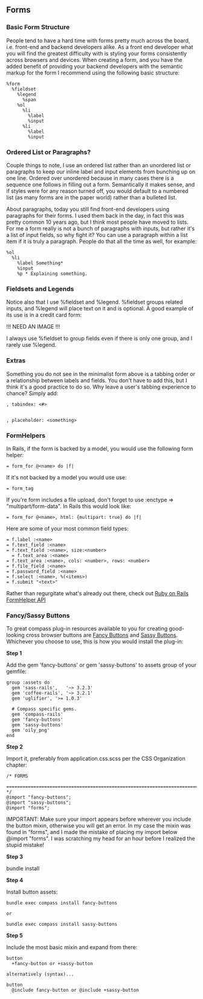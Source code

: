 Forms
-----

### Basic Form Structure

People tend to have a hard time with forms pretty much across the board, i.e. front-end and backend developers alike. As a front end developer what you will find the greatest difficulty with is styling your forms consistently across browsers and devices. When creating a form, and you have the added benefit of providing your backend developers with the semantic markup for the form I recommend using the following basic structure:

    %form
      %fieldset
        %legend
          %span
        %ol
          %li
            %label
            %input
          %li
            %label
            %input

### Ordered List or Paragraphs?

Couple things to note, I use an ordered list rather than an unordered list or paragraphs to keep our inline label and input elements from bunching up on one line. Ordered over unordered because in many cases there is a sequence one follows in filling out a form. Semantically it makes sense, and if styles were for any reason turned off, you would default to a numbered list (as many forms are in the paper world) rather than a bulleted list.

About paragraphs, today you still find front-end developers using paragraphs for their forms. I used them back in the day, in fact this was pretty common 10 years ago, but I think most people have moved to lists. For me a form really is not a bunch of paragraphs with inputs, but rather it's a list of input fields, so why fight it? You can use a paragraph within a list item if it is truly a paragraph. People do that all the time as well, for example:

    %ol
      %li
        %label Something*
        %input
        %p * Explaining something.

### Fieldsets and Legends

Notice also that I use %fieldset and %legend. %fieldset groups related inputs, and %legend will place text on it and is optional. A good example of its use is in a credit card form:

!!! NEED AN IMAGE !!!

I always use %fieldset to group fields even if there is only one group, and I rarely use %legend.

### Extras

Something you do not see in the minimalist form above is a tabbing order or a relationship between labels and fields. You don't have to add this, but I think it's a good practice to do so. Why leave a user's tabbing experience to chance? Simply add:

    , tabindex: <#>


    , placeholder: <something>


### FormHelpers

In Rails, if the form is backed by a model, you would use the following form helper:

    = form_for @<name> do |f|

If it's not backed by a model you would use use:

    = form_tag

If you're form includes a file upload, don't forget to use :enctype => "multipart/form-data". In Rails this would look like:

    = form_for @<name>, html: {multipart: true} do |f|

Here are some of your most common field types:

    = f.label :<name>
    = f.text_field :<name>
    = f.text_field :<name>, size:<number>
      = f.text_area :<name>
    = f.text_area :<name>, cols: <number>, rows: <number>
    = f.file_field :<name>
    = f.password_field :<name>
    = f.select :<name>, %(<items>)
    = f.submit "<text>"

Rather than regurgitate what's already out there, check out [Ruby on Rails FormHelper API][FormHelper API]

### Fancy/Sassy Buttons

To great compass plug-in resources available to you for creating good-looking cross browser buttons are [Fancy Buttons][] and [Sassy Buttons][]. Whichever you choose to use, this is how you would install the plug-in:

**Step 1**

Add the gem 'fancy-buttons' or gem 'sassy-buttons' to assets group of your gemfile:

    group :assets do
      gem 'sass-rails',   '~> 3.2.3'
      gem 'coffee-rails', '~> 3.2.1'
      gem 'uglifier', '>= 1.0.3'

      # Compass specific gems.
      gem 'compass-rails'
      gem 'fancy-buttons'
      gem 'sassy-buttons'
      gem 'oily_png'
    end

**Step 2**

Import it, preferably from application.css.scss per the CSS Organization chapter:

    /* FORMS
      ============================================================================ */
    @import "fancy-buttons";
    @import "sassy-buttons";
    @import "forms";

IMPORTANT: Make sure your import appears before wherever you include the button mixin, otherwise you will get an error. In my case the mixin was found in "forms", and I made the mistake of placing my import below @import "forms". I was scratching my head for an hour before I realized the stupid mistake!

**Step 3**

bundle install

**Step 4**

Install button assets:

    bundle exec compass install fancy-buttons

    or

    bundle exec compass install sassy-buttons

**Step 5**

Include the most basic mixin and expand from there:

    button
      +fancy-button or +sassy-button

    alternatively (syntax)...

    button
      @include fancy-button or @include +sassy-button

[FormHelper API]:       http://api.rubyonrails.org/classes/ActionView/Helpers/FormHelper.html
[Fancy Buttons]:        http://brandonmathis.com/projects/fancy-buttons/
[Sassy Buttons]:        http://jaredhardy.com/sassy-buttons/
